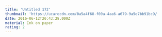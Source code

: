 ```yaml
---
title: 'Untitled 172'
thumbnail: 'https://ucarecdn.com/0a5a4f68-f00a-4aa6-a679-9a5e7bb91bc9/'
date: 2016-06-12T20:43:28.000Z
material: Ink on paper
rating: 2
---
```

